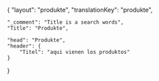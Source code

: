 {
    "layout": "produkte",
	"translationKey": "produkte",

    "_comment": "Title is a search words", 
    "Title": "Produkte",

    "head": "Produkte",
    "header": {
        "Titel": "aqui vienen los produktos"
    }

}